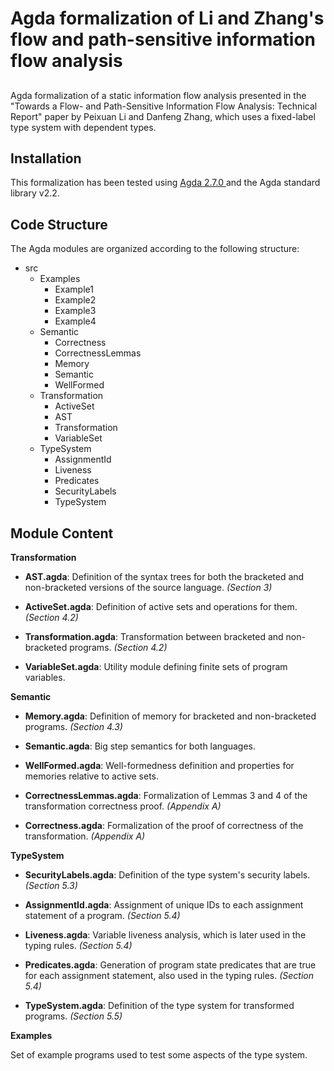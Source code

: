 # Agda formalization of Li and Zhang's flow and path-sensitive information flow analysis
## 
Agda formalization of a static information flow analysis presented in the "Towards a Flow- and Path-Sensitive Information Flow Analysis: Technical Report" paper by Peixuan Li and Danfeng Zhang, which uses a fixed-label type system with dependent types.

## Installation
This formalization has been tested using 
<a href="https://agda.readthedocs.io/en/v2.7.0/getting-started/installation.html"> Agda 2.7.0 </a> and the Agda standard library v2.2. 

## Code Structure
The Agda modules are organized according to the following structure:

* src
    * Examples
        * Example1
        * Example2
        * Example3
        * Example4
    * Semantic
        * Correctness
        * CorrectnessLemmas
        * Memory
        * Semantic
        * WellFormed
    * Transformation
        * ActiveSet
        * AST
        * Transformation
        * VariableSet
    * TypeSystem
        * AssignmentId
        * Liveness
        * Predicates
        * SecurityLabels
        * TypeSystem

## Module Content

**Transformation**

* **AST.agda**: Definition of the syntax trees for both the bracketed and non-bracketed versions of the source language. _(Section 3)_

* **ActiveSet.agda**: Definition of active sets and operations for them. _(Section 4.2)_

* **Transformation.agda**: Transformation between bracketed and non-bracketed programs. _(Section 4.2)_

* **VariableSet.agda**: Utility module defining finite sets of program variables.

**Semantic**

* **Memory.agda**: Definition of memory for bracketed and non-bracketed programs. _(Section 4.3)_

* **Semantic.agda**: Big step semantics for both languages.

* **WellFormed.agda**: Well-formedness definition and properties for memories relative to active sets.

* **CorrectnessLemmas.agda**: Formalization of Lemmas 3 and 4 of the transformation correctness proof. _(Appendix A)_ 

* **Correctness.agda**: Formalization of the proof of correctness of the transformation. _(Appendix A)_

**TypeSystem**

* **SecurityLabels.agda**: Definition of the type system's security labels. _(Section 5.3)_

* **AssignmentId.agda**: Assignment of unique IDs to each assignment statement of a program. _(Section 5.4)_

* **Liveness.agda**: Variable liveness analysis, which is later used in the typing rules. _(Section 5.4)_

* **Predicates.agda**: Generation of program state predicates that are true for each assignment statement, also used in the typing rules. _(Section 5.4)_

* **TypeSystem.agda**: Definition of the type system for transformed programs. _(Section 5.5)_

**Examples**

Set of example programs used to test some aspects of the type system.